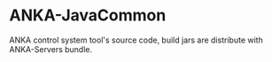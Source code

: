 ANKA-JavaCommon
===============

ANKA control system tool's source code, build jars are distribute with ANKA-Servers bundle.
